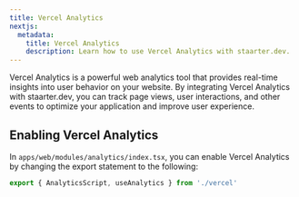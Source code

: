 ```yaml
---
title: Vercel Analytics
nextjs:
  metadata:
    title: Vercel Analytics
    description: Learn how to use Vercel Analytics with staarter.dev.
---
```


Vercel Analytics is a powerful web analytics tool that provides real-time insights into user behavior on your website. By integrating Vercel Analytics with staarter.dev, you can track page views, user interactions, and other events to optimize your application and improve user experience.

## Enabling Vercel Analytics

In `apps/web/modules/analytics/index.tsx`, you can enable Vercel Analytics by changing the export statement to the following:

```jsx
export { AnalyticsScript, useAnalytics } from './vercel'
```
